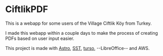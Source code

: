 # CiftlikPDF

This is a webapp for some users of the Village Ciftlik Köy from Turkey.

I made this webapp within a couple days to make the process of creating PDFs based on user input easier.

This project is made with [Astro](https://astro.build), [SST](https://sst.dev), [turso](https://turso.tech), --LibreOffice-- and AWS.
